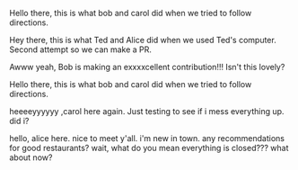 
Hello there, this is what bob and carol did when we tried to follow directions. 

Hey there, this is what Ted and Alice did when we used Ted's computer.
Second attempt so we can make a PR.




Awww yeah, Bob is making an exxxxcellent contribution!!! Isn't  this lovely?

Hello there, this is what bob and carol did when we tried to follow directions. 

heeeeyyyyyy ,carol here again. Just testing to see if i mess everything up. did i?

hello, alice here. nice to meet y'all. i'm new in town. any recommendations for good restaurants? wait, what do you mean everything is closed??? what about now?